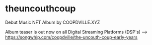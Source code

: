 # theuncouthcoup
Debut Music NFT Album by COOPDVILLE.XYZ

Album teaser is out now on all Digital Streaming Platforms (DSP's) --> https://songwhip.com/coopdville/the-uncouth-coup-early-years
